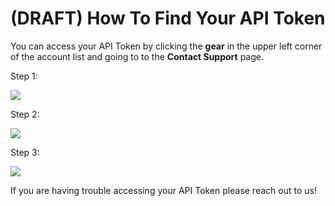# (DRAFT) How To Find Your API Token

You can access your API Token by clicking the **gear** in the upper left corner of the account list and going to to the **Contact Support** page.

Step 1:

![](https://shapeshift.zendesk.com/attachments/token/1TjFgmjgTF4qRnUspwgrqSv4E/?name=Screen+Shot+2018-06-22+at+9.08.50+AM.png)

Step 2:

![](https://shapeshift.zendesk.com/attachments/token/7c4LgMyUxV0wiB8M0aJYhcSxF/?name=Screen+Shot+2018-06-22+at+9.10.12+AM.png)

Step 3:

![](https://shapeshift.zendesk.com/attachments/token/2W3BvtxomAaf0soUtvzRxMo66/?name=Screen+Shot+2018-06-22+at+9.17.48+AM.png)

If you are having trouble accessing your API Token please reach out to us!
